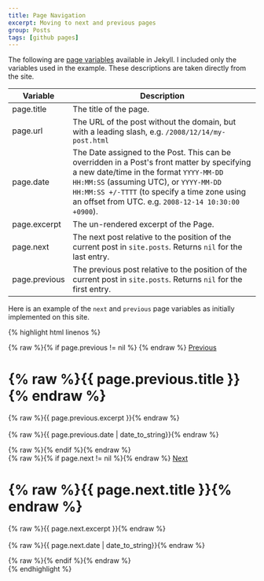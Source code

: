 ```yaml
---
title: Page Navigation
excerpt: Moving to next and previous pages
group: Posts
tags: [github pages]
---
```


The following are [page variables] available in Jekyll.
I included only the variables used in the example.
These descriptions are taken directly from the site.

| Variable | Description |
|---------|-------------|
| page.title | The title of the page. |
| page.url | The URL of the post without the domain, but with a leading slash, e.g. `/2008/12/14/my-post.html` |
| page.date | The Date assigned to the Post. This can be overridden in a Post's front matter by specifying a new date/time in the format `YYYY-MM-DD HH:MM:SS` (assuming UTC), or `YYYY-MM-DD HH:MM:SS +/-TTTT` (to specify a time zone using an offset from UTC. e.g. `2008-12-14 10:30:00 +0900`). |
| page.excerpt | The un-rendered excerpt of the Page. |
| page.next | The next post relative to the position of the current post in `site.posts`. Returns `nil` for the last entry. |
| page.previous | The previous post relative to the position of the current post in `site.posts`. Returns `nil` for the first entry. |

Here is an example of the `next` and `previous` page variables as initially implemented on this site.

{% highlight html linenos %}
<div id="page_previous">
    {% raw %}{% if page.previous != nil %} {% endraw %}
        <a href="{% raw %}{{ page.previous.url }}{% endraw %}">Previous</a>
        <h1>{% raw %}{{ page.previous.title }}{% endraw %}</h1>
        <p>
            {% raw %}{{ page.previous.excerpt }}{% endraw %}<br/><br/>
            {% raw %}{{ page.previous.date | date_to_string}}{% endraw %}
        </p>
    {% raw %}{% endif %}{% endraw %}
</div>

<div id="page_next">
    {% raw %}{% if page.next != nil %}{% endraw %}
        <a href="{% raw %}{{ page.next.url }}{% endraw %}">Next</a>
        <h1>{% raw %}{{ page.next.title }}{% endraw %}</h1>
        <p>
            {% raw %}{{ page.next.excerpt }}{% endraw %}<br/><br/>
            {% raw %}{{ page.next.date | date_to_string}}{% endraw %}
        </p>
    {% raw %}{% endif %}{% endraw %}
</div>
{% endhighlight %}

[page variables]: http://jekyllrb.com/docs/variables/

